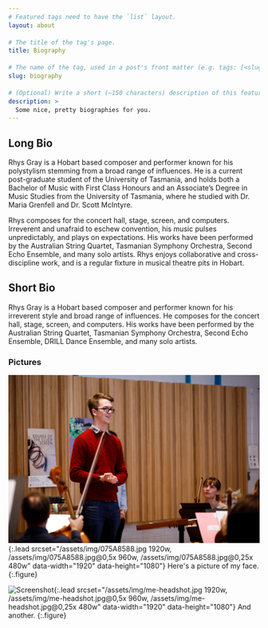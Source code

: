 ```yaml
---
# Featured tags need to have the `list` layout.
layout: about

# The title of the tag's page.
title: Biography

# The name of the tag, used in a post's front matter (e.g. tags: [<slug>]).
slug: biography

# (Optional) Write a short (~150 characters) description of this featured tag.
description: >
  Some nice, pretty biographies for you.
---
```


## Long Bio

Rhys Gray is a Hobart based composer and performer known for his polystylism stemming from a broad range of influences. He is a current post-graduate student of the University of Tasmania, and holds both a Bachelor of Music with First Class Honours and an Associate’s Degree in Music Studies from the University of Tasmania, where he studied with Dr. Maria Grenfell and Dr. Scott McIntyre.

Rhys composes for the concert hall, stage, screen, and computers. Irreverent and unafraid to eschew convention, his music pulses unpredictably, and plays on expectations. His works have been performed by the Australian String Quartet, Tasmanian Symphony Orchestra, Second Echo Ensemble, and many solo artists. Rhys enjoys collaborative and cross-discipline work, and is a regular fixture in musical theatre pits in Hobart. 


## Short Bio

Rhys Gray is a Hobart based composer and performer known for his irreverent style and broad range of influences. He composes for the concert hall, stage, screen, and computers. His works have been performed by the Australian String Quartet, Tasmanian Symphony Orchestra, Second Echo Ensemble, DRILL Dance Ensemble, and many solo artists.

### Pictures

![Screenshot](assets/img/075A8588.jpg){:.lead srcset="/assets/img/075A8588.jpg 1920w, /assets/img/075A8588.jpg@0,5x 960w, /assets/img/075A8588.jpg@0,25x 480w" data-width="1920" data-height="1080"}
Here's a picture of my face.
{:.figure}

![Screenshot](assets/img/me-headshot.jpg){:.lead srcset="/assets/img/me-headshot.jpg 1920w, /assets/img/me-headshot.jpg@0,5x 960w, /assets/img/me-headshot.jpg@0,25x 480w" data-width="1920" data-height="1080"}
And another.
{:.figure}